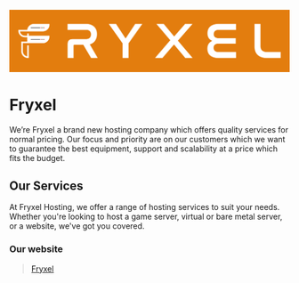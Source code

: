 ![Fryxel Hosting Banner](https://github.com/Fryxel/.github/blob/master/profile/fryxel-banner.jpg?raw=true)

# Fryxel
We’re Fryxel a brand new hosting company which offers quality services for normal pricing. Our focus and priority are on our customers which we want to guarantee the best equipment, support and scalability at a price which fits the budget.

## Our Services

At Fryxel Hosting, we offer a range of hosting services to suit your needs. Whether you're looking to host a game server, virtual or bare metal server, or a website, we've got you covered.

### Our website
> [Fryxel](https://fryxel.com)
